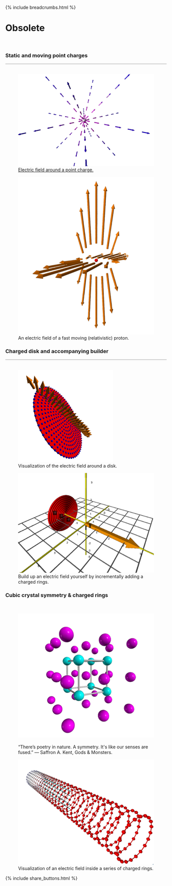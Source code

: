 {% include breadcrumbs.html %}

# Obsolete
<div class="header_line"><br/></div>

### Static and moving point charges
<div style="border-top: 1px solid #999999"><br/></div>

<div class="double_image">
<figure class="left_image">
  <a href="/science/electromagnetism/point_charge.html">
    <img alt="Electric field of point charge" src="images/point_charge.png" title="Click to animate"/>
  </a>
  <figcaption><a href="https://en.wikipedia.org/wiki/Electric_dipole_moment">Electric field around a point charge.</a></figcaption>
</figure>
<figure class="right_image">
  <a href="relativistic_proton.html">
    <img alt="Relativistic proton" src="images/relativistic_proton.png" title="Click to animate"/>
  </a>
  <figcaption>An electric field of a fast moving (relativistic) proton.</figcaption>
</figure>
</div>
<p style="clear: both;"></p>


### Charged disk and accompanying builder
<div style="border-top: 1px solid #999999"><br/></div>

<div class="double_image">
<figure class="left_image">
  <a href="charged_disk.html">
    <img alt="Charged disk" width="70%" src="images/charged_disk.png" title="Click to animate"/>
  </a>
  <figcaption>Visualization of the electric field around a disk.</figcaption>
</figure>
<figure class="right_image">
  <a href="disk_builder.html">
    <img alt="Charged disk builder" src="images/charged_disk_builder.png" title="Click to animate"/>
  </a>
  <figcaption>Build up an electric field yourself by incrementally adding a charged rings.</figcaption>
</figure>
</div>
<p style="clear: both;"></p>


### Cubic crystal symmetry &amp; charged rings
<div class="subsection_header_line"><br/></div>

<div class="double_image">
<figure class="left_image">
  <a href="cubic_crystal.html">
    <img alt="Cubic lattice" src="images/crystal_planes.png" title="Click to animate"/>
  </a>
  <figcaption><br/>“There’s poetry in nature. A symmetry. It&apos;s like our senses are fused.” &mdash; 
  Saffron A. Kent, Gods & Monsters.
  </figcaption>
</figure>
<figure class="right_image">
  <a href="charged_rings.html">
    <img alt="Charged rings" src="images/charged_rings.png" title="Click to animate"/>
  </a>  
  <figcaption>Visualization of an electric field inside a series of charged rings.</figcaption>
</figure>
</div>

<p style="clear: both;"></p>

{% include share_buttons.html %}
